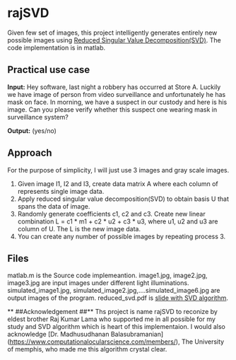 # rajSVD
Given few set of images, this project intelligently generates entirely new possible images using  [Reduced Singular Value Decomposition(SVD)](https://github.com/ljtamang/rajSVD/blob/master/reduced_SVD_slide.pdf).  The code implementation is in matlab.

## Practical use case
**Input:** Hey software, last night a robbery has occurred at Store A. Luckily we have image of person from video surveillance and unfortunately he has mask on face. In morning, we have a suspect in our custody and here is his image. Can you please verify whether this suspect one wearing mask in surveillance system?

**Output:** (yes/no)

## Approach
For the purpose of simplicity, I will just use 3 images and gray scale images.

  1.	Given image I1, I2 and I3, create data matrix A where each column of represents single image data.
  2.	Apply reduced singular value decomposition(SVD) to obtain basis U that spans the data of image.
  3.	Randomly generate coefficients c1, c2 and c3. Create new linear combination L = c1 * m1 + c2 * u2 + c3 * u3, where u1,         u2 and u3 are column of U. The L is the new image data.
  4.	You can create any number of possible images by repeating process 3.

## Files
matlab.m  is the Source code implemeantion.
image1.jpg, image2.jpg, image3.jpg  are input images under different light illuminations.
simulated_image1.jpg, simulated_image2.jpg,….simulated_image6.jpg are output images of the program.
reduced_svd.pdf is [slide with SVD algorithm](https://github.com/ljtamang/rajSVD/blob/master/reduced_SVD_slide.pdf).

** ##Acknowledgement ##**
Ths project is name rajSVD to reconize by eldest brother Raj Kumar Lama who supported me in all possible for my study and SVD algorithm which is heart of this implementaion. I would also acknowledge [Dr. Madhusudhanan Balasubramanian] (https://www.computationalocularscience.com/members/), The University of memphis, who made me this algorithm crystal clear.

